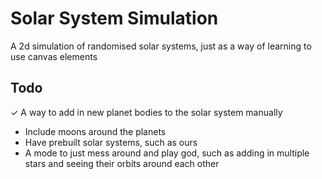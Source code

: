 # Solar System Simulation

A 2d simulation of randomised solar systems, just as a way of learning to use canvas elements

## Todo
✓ A way to add in new planet bodies to the solar system manually
- Include moons around the planets
- Have prebuilt solar systems, such as ours
- A mode to just mess around and play god, such as adding in multiple stars and seeing their orbits around each other